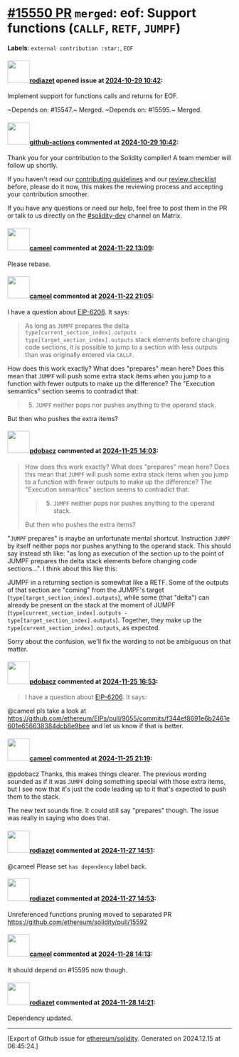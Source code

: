 # [\#15550 PR](https://github.com/ethereum/solidity/pull/15550) `merged`: eof: Support functions (`CALLF`, `RETF`, `JUMPF`)
**Labels**: `external contribution :star:`, `EOF`


#### <img src="https://avatars.githubusercontent.com/u/7524020?u=bd805444f0c223fb24846b7fc6d35d70e73f5a54&v=4" width="50">[rodiazet](https://github.com/rodiazet) opened issue at [2024-10-29 10:42](https://github.com/ethereum/solidity/pull/15550):

Implement support for functions calls and returns for EOF.

~Depends on: #15547.~ Merged.
~Depends on: #15595.~ Merged.

#### <img src="https://avatars.githubusercontent.com/in/15368?v=4" width="50">[github-actions](https://github.com/apps/github-actions) commented at [2024-10-29 10:42](https://github.com/ethereum/solidity/pull/15550#issuecomment-2443859818):

Thank you for your contribution to the Solidity compiler! A team member will follow up shortly.

If you haven't read our [contributing guidelines](https://docs.soliditylang.org/en/latest/contributing.html) and our [review checklist](https://github.com/ethereum/solidity/blob/develop/ReviewChecklist.md) before, please do it now, this makes the reviewing process and accepting your contribution smoother.

If you have any questions or need our help, feel free to post them in the PR or talk to us directly on the [#solidity-dev](https://matrix.to/#/#ethereum_solidity-dev:gitter.im) channel on Matrix.

#### <img src="https://avatars.githubusercontent.com/u/137030?v=4" width="50">[cameel](https://github.com/cameel) commented at [2024-11-22 13:09](https://github.com/ethereum/solidity/pull/15550#issuecomment-2493728612):

Please rebase.

#### <img src="https://avatars.githubusercontent.com/u/137030?v=4" width="50">[cameel](https://github.com/cameel) commented at [2024-11-22 21:05](https://github.com/ethereum/solidity/pull/15550#issuecomment-2494801436):

I have a question about [EIP-6206](https://eips.ethereum.org/EIPS/eip-6206). It says:

> As long as `JUMPF` prepares the delta `type[current_section_index].outputs - type[target_section_index].outputs` stack elements before changing code sections, it is possible to jump to a section with less outputs than was originally entered via `CALLF`.

How does this work exactly? What does "prepares" mean here? Does this mean that `JUMPF` will push some extra stack items when you jump to a function with fewer outputs to make up the difference? The "Execution semantics" section seems to contradict that:

> 5. `JUMPF` neither pops nor pushes anything to the operand stack.

But then who pushes the extra items?

#### <img src="https://avatars.githubusercontent.com/u/5735525?u=96633d21ff6edb863a504e549ac8611e27a50e22&v=4" width="50">[pdobacz](https://github.com/pdobacz) commented at [2024-11-25 14:03](https://github.com/ethereum/solidity/pull/15550#issuecomment-2498109067):

> How does this work exactly? What does "prepares" mean here? Does this mean that `JUMPF` will push some extra stack items when you jump to a function with fewer outputs to make up the difference? The "Execution semantics" section seems to contradict that:
> 
> > 5. `JUMPF` neither pops nor pushes anything to the operand stack.
> 
> But then who pushes the extra items?

"`JUMPF` prepares" is maybe an unfortunate mental shortcut. Instruction `JUMPF` by itself neither pops nor pushes anything to the operand stack. This should say instead sth like: "as long as execution of the section up to the point of JUMPF prepares the delta stack elements before changing code sections...". I think about this like this:

JUMPF in a returning section is somewhat like a RETF. Some of the outputs of that section are "coming" from the JUMPF's target (`type[target_section_index].outputs`), while some (that "delta") can already be present on the stack at the moment of JUMPF (`type[current_section_index].outputs - type[target_section_index].outputs`). Together, they make up the `type[current_section_index].outputs`, as expected.

Sorry about the confusion, we'll fix the wording to not be ambiguous on that matter.

#### <img src="https://avatars.githubusercontent.com/u/5735525?u=96633d21ff6edb863a504e549ac8611e27a50e22&v=4" width="50">[pdobacz](https://github.com/pdobacz) commented at [2024-11-25 16:53](https://github.com/ethereum/solidity/pull/15550#issuecomment-2498543066):

> I have a question about [EIP-6206](https://eips.ethereum.org/EIPS/eip-6206). It says:

@cameel pls take a look at https://github.com/ethereum/EIPs/pull/9055/commits/f344ef8691e6b2461e601e656638384dcb8e9bee and let us know if that is better.

#### <img src="https://avatars.githubusercontent.com/u/137030?v=4" width="50">[cameel](https://github.com/cameel) commented at [2024-11-25 21:19](https://github.com/ethereum/solidity/pull/15550#issuecomment-2499059061):

@pdobacz Thanks, this makes things clearer. The previous wording sounded as if it was `JUMPF` doing something special with those extra items, but I see now that it's just the code leading up to it that's expected to push them to the stack.

 The new text sounds fine. It could still say "prepares" though. The issue was really in saying who does that.

#### <img src="https://avatars.githubusercontent.com/u/7524020?u=bd805444f0c223fb24846b7fc6d35d70e73f5a54&v=4" width="50">[rodiazet](https://github.com/rodiazet) commented at [2024-11-27 14:51](https://github.com/ethereum/solidity/pull/15550#issuecomment-2504074303):

@cameel Please set `has dependency` label back.

#### <img src="https://avatars.githubusercontent.com/u/7524020?u=bd805444f0c223fb24846b7fc6d35d70e73f5a54&v=4" width="50">[rodiazet](https://github.com/rodiazet) commented at [2024-11-27 14:53](https://github.com/ethereum/solidity/pull/15550#issuecomment-2504080105):

Unreferenced functions pruning moved to separated PR https://github.com/ethereum/solidity/pull/15592

#### <img src="https://avatars.githubusercontent.com/u/137030?v=4" width="50">[cameel](https://github.com/cameel) commented at [2024-11-28 14:13](https://github.com/ethereum/solidity/pull/15550#issuecomment-2506220752):

It should depend on #15595 now though.

#### <img src="https://avatars.githubusercontent.com/u/7524020?u=bd805444f0c223fb24846b7fc6d35d70e73f5a54&v=4" width="50">[rodiazet](https://github.com/rodiazet) commented at [2024-11-28 14:21](https://github.com/ethereum/solidity/pull/15550#issuecomment-2506236188):

Dependency updated.


-------------------------------------------------------------------------------



[Export of Github issue for [ethereum/solidity](https://github.com/ethereum/solidity). Generated on 2024.12.15 at 06:45:24.]
